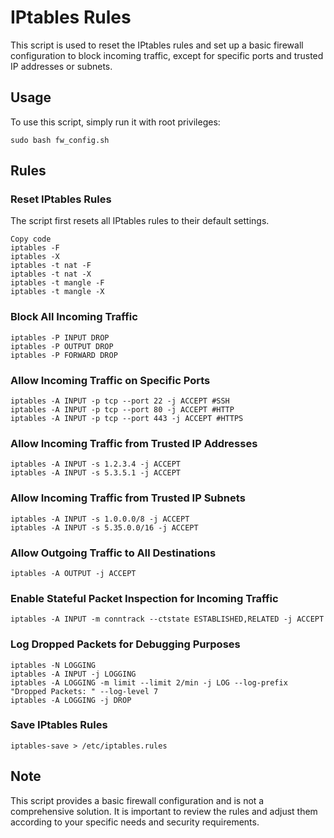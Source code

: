 # IPtables Rules
This script is used to reset the IPtables rules and set up a basic firewall configuration to block incoming traffic, except for specific ports and trusted IP addresses or subnets.

## Usage
To use this script, simply run it with root privileges:
```
sudo bash fw_config.sh
```

## Rules
### Reset IPtables Rules
The script first resets all IPtables rules to their default settings.

```
Copy code
iptables -F
iptables -X
iptables -t nat -F
iptables -t nat -X
iptables -t mangle -F
iptables -t mangle -X
```
### Block All Incoming Traffic
```
iptables -P INPUT DROP
iptables -P OUTPUT DROP
iptables -P FORWARD DROP
```
### Allow Incoming Traffic on Specific Ports
```
iptables -A INPUT -p tcp --port 22 -j ACCEPT #SSH
iptables -A INPUT -p tcp --port 80 -j ACCEPT #HTTP
iptables -A INPUT -p tcp --port 443 -j ACCEPT #HTTPS
```
### Allow Incoming Traffic from Trusted IP Addresses
```
iptables -A INPUT -s 1.2.3.4 -j ACCEPT
iptables -A INPUT -s 5.3.5.1 -j ACCEPT
```
### Allow Incoming Traffic from Trusted IP Subnets
```
iptables -A INPUT -s 1.0.0.0/8 -j ACCEPT
iptables -A INPUT -s 5.35.0.0/16 -j ACCEPT
```
### Allow Outgoing Traffic to All Destinations
```
iptables -A OUTPUT -j ACCEPT
```
### Enable Stateful Packet Inspection for Incoming Traffic
```
iptables -A INPUT -m conntrack --ctstate ESTABLISHED,RELATED -j ACCEPT
```
### Log Dropped Packets for Debugging Purposes
```
iptables -N LOGGING
iptables -A INPUT -j LOGGING
iptables -A LOGGING -m limit --limit 2/min -j LOG --log-prefix "Dropped Packets: " --log-level 7
iptables -A LOGGING -j DROP
```
### Save IPtables Rules
```
iptables-save > /etc/iptables.rules
```
## Note
This script provides a basic firewall configuration and is not a comprehensive solution. It is important to review the rules and adjust them according to your specific needs and security requirements.
